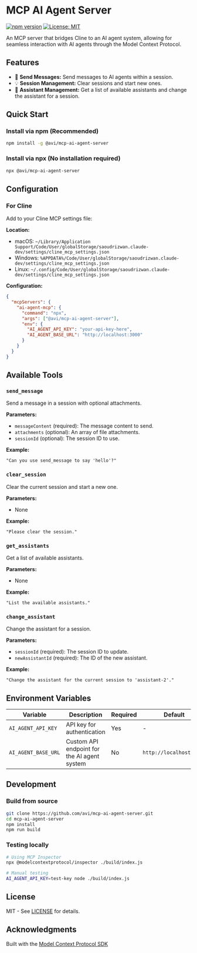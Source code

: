 # MCP AI Agent Server

[![npm version](https://badge.fury.io/js/%40avi%2Fmcp-ai-agent-server.svg)](https://www.npmjs.com/package/@avi/mcp-ai-agent-server)
[![License: MIT](https://img.shields.io/badge/License-MIT-yellow.svg)](https://opensource.org/licenses/MIT)

An MCP server that bridges Cline to an AI agent system, allowing for seamless interaction with AI agents through the Model Context Protocol.

## Features

- 🚀 **Send Messages:** Send messages to AI agents within a session.
- 💡 **Session Management:** Clear sessions and start new ones.
- 🔧 **Assistant Management:** Get a list of available assistants and change the assistant for a session.

## Quick Start

### Install via npm (Recommended)

```bash
npm install -g @avi/mcp-ai-agent-server
```

### Install via npx (No installation required)

```bash
npx @avi/mcp-ai-agent-server
```

## Configuration

### For Cline

Add to your Cline MCP settings file:

**Location:**
- macOS: `~/Library/Application Support/Code/User/globalStorage/saoudrizwan.claude-dev/settings/cline_mcp_settings.json`
- Windows: `%APPDATA%/Code/User/globalStorage/saoudrizwan.claude-dev/settings/cline_mcp_settings.json`
- Linux: `~/.config/Code/User/globalStorage/saoudrizwan.claude-dev/settings/cline_mcp_settings.json`

**Configuration:**
```json
{
  "mcpServers": {
    "ai-agent-mcp": {
      "command": "npx",
      "args": ["@avi/mcp-ai-agent-server"],
      "env": {
        "AI_AGENT_API_KEY": "your-api-key-here",
        "AI_AGENT_BASE_URL": "http://localhost:3000"
      }
    }
  }
}
```

## Available Tools

### `send_message`
Send a message in a session with optional attachments.

**Parameters:**
- `messageContent` (required): The message content to send.
- `attachments` (optional): An array of file attachments.
- `sessionId` (optional): The session ID to use.

**Example:**
```
"Can you use send_message to say 'hello'?"
```

### `clear_session`
Clear the current session and start a new one.

**Parameters:**
- None

**Example:**
```
"Please clear the session."
```

### `get_assistants`
Get a list of available assistants.

**Parameters:**
- None

**Example:**
```
"List the available assistants."
```

### `change_assistant`
Change the assistant for a session.

**Parameters:**
- `sessionId` (required): The session ID to update.
- `newAssistantId` (required): The ID of the new assistant.

**Example:**
```
"Change the assistant for the current session to 'assistant-2'."
```

## Environment Variables

| Variable | Description | Required | Default |
|----------|-------------|----------|---------|
| `AI_AGENT_API_KEY` | API key for authentication | Yes | - |
| `AI_AGENT_BASE_URL` | Custom API endpoint for the AI agent system | No | `http://localhost:3000` |

## Development

### Build from source

```bash
git clone https://github.com/avi/mcp-ai-agent-server.git
cd mcp-ai-agent-server
npm install
npm run build
```

### Testing locally

```bash
# Using MCP Inspector
npx @modelcontextprotocol/inspector ./build/index.js

# Manual testing
AI_AGENT_API_KEY=test-key node ./build/index.js
```

## License

MIT - See [LICENSE](./LICENSE) for details.

## Acknowledgments

Built with the [Model Context Protocol SDK](https://github.com/modelcontextprotocol/typescript-sdk)

